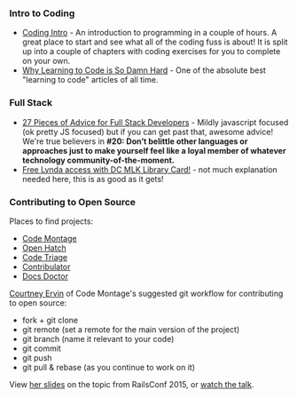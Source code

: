 
### Intro to Coding

* [Coding Intro](http://codingintro.com/) - An introduction to programming in a couple of hours. A great place to start and see what all of the coding fuss is about! It is split up into a couple of chapters with coding exercises for you to complete on your own. 
* [Why Learning to Code is So Damn Hard](http://www.vikingcodeschool.com/posts/why-learning-to-code-is-so-damn-hard) - One of the absolute best "learning to code" articles of all time. 

### Full Stack

* [27 Pieces of Advice for Full Stack Developers](https://www.talentbuddy.co/blog/27-pieces-of-advice-for-full-stack-developers/) - Mildly javascript focused (ok pretty JS focused) but if you can get past that, awesome advice! We're true believers in **#20: Don’t belittle other languages or approaches just to make yourself feel like a loyal member of whatever technology community-of-the-moment.**
* [Free Lynda access with DC MLK Library Card!](http://dclibrary.org/node/46352) - not much explanation needed here, this is as good as it gets!

<a name="open-source"></a>
### Contributing to Open Source

Places to find projects:
*  [Code Montage](https://www.codemontage.com/)
*  [Open Hatch](https://openhatch.org/)
*  [Code Triage](http://www.codetriage.com/)
*  [Contribulator](https://contribulator.herokuapp.com/)
*  [Docs Doctor](http://www.docsdoctor.org/)

[Courtney Ervin](https://twitter.com/courteneyervin) of Code Montage's suggested git workflow for contributing to open source:
*  fork + git clone
*  git remote (set a remote for the main version of the project)
*  git branch (name it relevant to your code)
*  git commit
*  git push
*  git pull & rebase (as you continue to work on it)

View [her slides](https://speakerdeck.com/courte/level-up-with-oss) on the topic from RailsConf 2015, or [watch the talk](https://www.youtube.com/watch?v=QJpkRZn2p9k).
